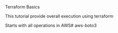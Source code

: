 Terraform Basics

This tutorial provide overall execution using terraform

Starts with all operations in AWS# aws-boto3
